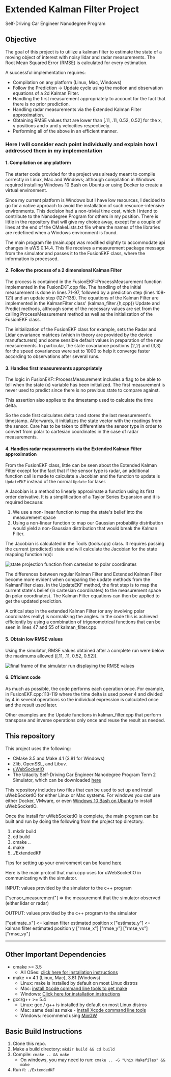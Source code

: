 # Extended Kalman Filter Project
Self-Driving Car Engineer Nanodegree Program

## Objective

The goal of this project is to utilize a kalman filter to estimate the state of a moving object of interest with noisy lidar and radar measurements. The Root Mean Squared Error (RMSE) is calculated for every estimation.

A successful implementation requires:

* Compilation on any platform (Linux, Mac, Windows)
* Follow the Prediction -> Update cycle using the motion and observation equations of a 2d Kalman Filter.
* Handling the first measurement appropriately to account for the fact that there is no prior prediction.
* Handling radar measurements via the Extended Kalman Filter approximation.
* Obtaining RMSE values that are lower than [.11, .11, 0.52, 0.52] for the x, y positions and x and y velocities respectively.
* Performing all of the above in an efficient manner.

[image1]: ./RadarH.png
[image2]: ./SimulationRMSE.gif

### Here I will consider each point individually and explain how I addressed them in my implementation

#### 1. Compilation on any platform

The starter code provided for the project was already meant to compile correctly in Linux, Mac and Windows; although compilation in Windows required installing Windows 10 Bash on Ubuntu or using Docker to create a virtual environment.

Since my current platform is Windows but I have low resources, I decided to go for a native approach to avoid the installation of such resource-intensive environments. This decision had a non-trivial time cost, which I intend to contribute to the Nanodegree Program for others in my position. There is little in the repository that will give my choice away, except for a couple of lines at the end of the CMakeLists.txt file where the names of the libraries are redefined when a Windows environment is found.

The main program file (main.cpp) was modified slightly to accommodate api changes in uWS 0.14.4. This file receives a measurement package message from the simulator and passes it to the FusionEKF class, where the information is processed.

#### 2. Follow the process of a 2 dimensional Kalman Filter

The process is contained in the FusionEKF::ProcessMeasurement function implemented in the FusionEKF.cpp file. The handling of the initial measurement is done in lines 71-97, followed by a prediction step (lines 108-121) and an update step (127-138). The equations of the Kalman Filter are implemented in the KalmanFilter class' (kalman_filter.{h,cpp}) Update and Predict methods, although some of the necessary values are set from the calling ProcessMeasurement method as well as the initialization of the FusionEKF class.

The initialization of the FusionEKF class for example, sets the Radar and Lidar covariance matrices (which in theory are provided by the device manufacturers) and some sensible default values in preparation of the new measurements. In particular, the state covariance positions (2,2) and (3,3) for the speed covariances were set to 1000 to help it converge faster according to observations after several runs.

#### 3. Handles first measurements appropriately

The logic in FusionEKF::ProcessMeasurement includes a flag to be able to tell when the state (x) variable has been initialized. The first measurement is never used to predict since there is no previous state to compare against.

This assertion also applies to the timestamp used to calculate the time delta.

So the code first calculates delta t and stores the last measurement's timestamp. Afterwards, it initializes the state vector with the readings from the sensor. Care has to be taken to differentiate the sensor type in order to convert from polar to cartesian coordinates in the case of radar measurements.

#### 4. Handles radar measurements via the Extended Kalman Filter approximation

From the FusionEKF class, little can be seen about the Extended Kalman Filter except for the fact that if the sensor type is radar, an additional function call is made to calculate a Jacobian and the function to update is `UpdateEKF` instead of the normal `Update` for laser.

A Jacobian is a method to linearly approximate a function using its first order derivative. It is a simplification of a Taylor Series Expansion and it is required because:

1. We use a non-linear function to map the state's belief into the measurement space
2. Using a non-linear function to map our Gaussian probability distribution would yield a non-Gaussian distribution that would break the Kalman Filter.

The Jacobian is calculated in the Tools (tools.cpp) class. It requires passing the current (predicted) state and will calculate the Jacobian for the state mapping function h(x):

![state projection function from cartesian to polar coordinates][image1]

The differences between regular Kalman Filter and Extended Kalman Filter become more evident when comparing the update methods from the KalmanFilter class. In the UpdateEKF method, the first step is to map the current state's belief (in cartesian coordinates) to the measurement space (in polar coordinates). The Kalman Filter equations can then be applied to get the updated prediction.

A critical step in the extended Kalman Filter (or any involving polar coordinates really) is normalizing the angles. In the code this is achieved efficiently by using a combination of trigonometrical functions that can be seen in lines 47 and 55 of kalman_filter.cpp.

#### 5. Obtain low RMSE values

Using the simulator, RMSE values obtained after a complete run were below the maximums allowed ([.11, .11, 0.52, 0.52]).

![final frame of the simulator run displaying the RMSE values][image2]

#### 6. Efficient code

As much as possible, the code performs each operation once. For example, in FusionEKF.cpp:113-119 where the time delta is used power 4 and divided by 4 in several operations so the individual expression is calculated once and the result used later.

Other examples are the Update functions in kalman_filter.cpp that perform transpose and inverse operations only once and reuse the result as needed.

## This repository

This project uses the following:

* CMake 3.5 and Make 4.1 (3.81 for Windows)
* Zlib, OpenSSL, and Libuv.
* [uWebSocketIO](https://github.com/uWebSockets/uWebSockets)
* The Udacity Self-Driving Car Engineer Nanodegree Program Term 2 Simulator, which can be downloaded [here](https://github.com/udacity/self-driving-car-sim/releases)

This repository includes two files that can be used to set up and install uWebSocketIO for either Linux or Mac systems. For windows you can use either Docker, VMware, or even [Windows 10 Bash on Ubuntu](https://www.howtogeek.com/249966/how-to-install-and-use-the-linux-bash-shell-on-windows-10/) to install uWebSocketIO.

Once the install for uWebSocketIO is complete, the main program can be built and run by doing the following from the project top directory.

1. mkdir build
2. cd build
3. cmake ..
4. make
5. ./ExtendedKF

Tips for setting up your environment can be found [here](https://classroom.udacity.com/nanodegrees/nd013/parts/40f38239-66b6-46ec-ae68-03afd8a601c8/modules/0949fca6-b379-42af-a919-ee50aa304e6a/lessons/f758c44c-5e40-4e01-93b5-1a82aa4e044f/concepts/23d376c7-0195-4276-bdf0-e02f1f3c665d)

Here is the main protcol that main.cpp uses for uWebSocketIO in communicating with the simulator.

INPUT: values provided by the simulator to the c++ program

["sensor_measurement"] => the measurement that the simulator observed (either lidar or radar)

OUTPUT: values provided by the c++ program to the simulator

["estimate_x"] <= kalman filter estimated position x
["estimate_y"] <= kalman filter estimated position y
["rmse_x"]
["rmse_y"]
["rmse_vx"]
["rmse_vy"]

---

## Other Important Dependencies

* cmake >= 3.5
  * All OSes: [click here for installation instructions](https://cmake.org/install/)
* make >= 4.1 (Linux, Mac), 3.81 (Windows)
  * Linux: make is installed by default on most Linux distros
  * Mac: [install Xcode command line tools to get make](https://developer.apple.com/xcode/features/)
  * Windows: [Click here for installation instructions](http://gnuwin32.sourceforge.net/packages/make.htm)
* gcc/g++ >= 5.4
  * Linux: gcc / g++ is installed by default on most Linux distros
  * Mac: same deal as make - [install Xcode command line tools](https://developer.apple.com/xcode/features/)
  * Windows: recommend using [MinGW](http://www.mingw.org/)

## Basic Build Instructions

1. Clone this repo.
2. Make a build directory: `mkdir build && cd build`
3. Compile: `cmake .. && make` 
   * On windows, you may need to run: `cmake .. -G "Unix Makefiles" && make`
4. Run it: `./ExtendedKF `

